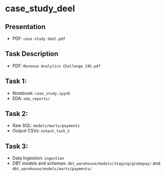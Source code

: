 # case_study_deel

## Presentation
- PDF: `case study deel.pdf`

## Task Description
- PDF: `Revenue Analytics Challenge 24h.pdf`

## Task 1:
- Notebook: `case_study.ipynb`
- EDA: `eda_reports/`

## Task 2:
- Raw SQL: `models/marts/payments`
- Output CSVs: `output_task_2`

## Task 3:
- Data Ingestion: `ingestion`
- DBT models and schemas: `dbt_warehouse/models/staging/globepay/` and `dbt_warehouse/models/marts/payments/`
